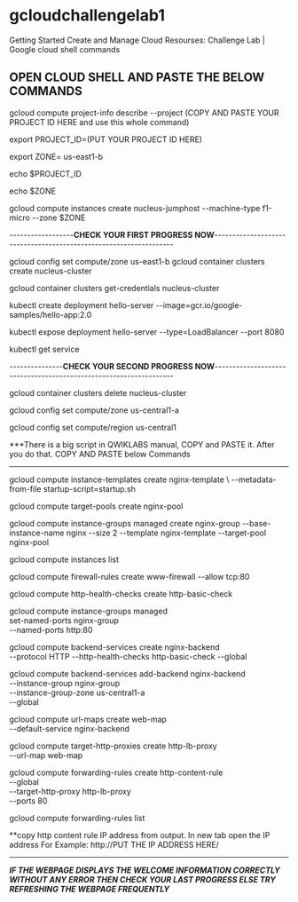 # gcloudchallengelab1
Getting Started Create and Manage Cloud Resourses: Challenge Lab |  Google cloud shell commands

OPEN CLOUD SHELL AND PASTE THE BELOW COMMANDS 
---------------------------------------------------------------------------------------------------------------------


gcloud compute project-info describe --project  (COPY AND PASTE YOUR PROJECT ID HERE and use this whole command)   


export PROJECT_ID=(PUT YOUR PROJECT ID HERE)

export ZONE= us-east1-b

echo $PROJECT_ID

echo $ZONE


gcloud compute instances create nucleus-jumphost --machine-type f1-micro --zone $ZONE


------------------**CHECK YOUR FIRST PROGRESS NOW**------------------------------------------------------------------ 


gcloud config set compute/zone us-east1-b
gcloud container clusters create nucleus-cluster


gcloud container clusters get-credentials nucleus-cluster

kubectl create deployment hello-server --image=gcr.io/google-samples/hello-app:2.0

kubectl expose deployment hello-server --type=LoadBalancer --port 8080

kubectl get service

---------------**CHECK YOUR SECOND PROGRESS NOW**------------------------------------------------------------------

gcloud container clusters delete nucleus-cluster

gcloud config set compute/zone us-central1-a

gcloud config set compute/region us-central1


***There is a big script in QWIKLABS manual, COPY and PASTE it.
After you do that. COPY AND PASTE below Commands
***

gcloud compute instance-templates create nginx-template \ --metadata-from-file startup-script=startup.sh


gcloud compute target-pools create nginx-pool

gcloud compute instance-groups managed create nginx-group --base-instance-name nginx --size 2 --template nginx-template --target-pool nginx-pool

gcloud compute instances list

gcloud compute firewall-rules create www-firewall --allow tcp:80

gcloud compute http-health-checks create http-basic-check


gcloud compute instance-groups managed \
       set-named-ports nginx-group \
       --named-ports http:80


gcloud compute backend-services create nginx-backend \
      --protocol HTTP --http-health-checks http-basic-check --global


gcloud compute backend-services add-backend nginx-backend \
    --instance-group nginx-group \
    --instance-group-zone us-central1-a \
    --global


gcloud compute url-maps create web-map \
    --default-service nginx-backend



gcloud compute target-http-proxies create http-lb-proxy \
    --url-map web-map


gcloud compute forwarding-rules create http-content-rule \
        --global \
        --target-http-proxy http-lb-proxy \
        --ports 80

gcloud compute forwarding-rules list



**copy http content rule IP address from output.
In new tab open the IP address
For Example:
http://PUT THE IP ADDRESS HERE/
***

***IF THE WEBPAGE DISPLAYS THE WELCOME INFORMATION CORRECTLY WITHOUT ANY ERROR THEN 
CHECK YOUR LAST PROGRESS ELSE TRY REFRESHING THE WEBPAGE FREQUENTLY***















